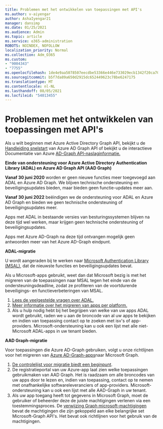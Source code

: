 ```yaml
---
title: Problemen met het ontwikkelen van toepassingen met API's
ms.author: v-aiyengar
author: AshaIyengar21
manager: dansimp
ms.date: 01/25/2021
ms.audience: Admin
ms.topic: article
ms.service: o365-administration
ROBOTS: NOINDEX, NOFOLLOW
localization_priority: Normal
ms.collection: Adm_O365
ms.custom:
- "9004343"
- "7755"
ms.openlocfilehash: 1de4e9aa5078507eecdbe53366e446e733029ecb1342f20ca701fa7f95a06fa9
ms.sourcegitcommit: b5f7da89a650d2915dc652449623c78be6247175
ms.translationtype: MT
ms.contentlocale: nl-NL
ms.lasthandoff: 08/05/2021
ms.locfileid: "54013455"
---
```

# <a name="issues-developing-applications-with-apis"></a>Problemen met het ontwikkelen van toepassingen met API's

Als u wilt beginnen met Azure Active Directory Graph API, bekijkt u de [Handleiding snelstart](https://docs.microsoft.com/azure/active-directory/develop/microsoft-graph-intro) van Azure AD Graph API of bekijkt u de interactieve Documentatie van Azure [AD-Graph API-naslaginformatie.](https://docs.microsoft.com/previous-versions/azure/ad/graph/api/api-catalog)

**Einde van ondersteuning voor Azure Active Directory Authentication Library (ADAL) en Azure AD Graph API (AAD Graph)**

**Vanaf 30 juni 2020** worden er geen nieuwe functies meer toegevoegd aan ADAL en Azure AD Graph. We blijven technische ondersteuning en beveiligingsupdates bieden, maar bieden geen functie-updates meer aan.

**Vanaf 30 juni 2022** beëindigen we de ondersteuning voor ADAL en Azure AD Graph en bieden we geen technische ondersteuning of beveiligingsupdates meer.

Apps met ADAL in bestaande versies van besturingssystemen blijven na deze tijd wel werken, maar krijgen geen technische ondersteuning of beveiligingsupdates.

Apps met Azure AD-Graph na deze tijd ontvangen mogelijk geen antwoorden meer van het Azure AD-Graph eindpunt.

**ADAL-migratie**

U wordt aangeraden bij te werken naar [Microsoft Authentication Library (MSAL)](https://docs.microsoft.com/azure/active-directory/develop/v2-overview), dat de nieuwste functies en beveiligingsupdates bevat.

Als u Microsoft-apps gebruikt, weet dan dat Microsoft bezig is met het migreren van de toepassingen naar MSAL tegen het einde van de ondersteuningsdeadline, zodat ze profiteren van de voortdurende beveiligings- en functieverbeteringen van MSAL.

1. [Lees de veelgestelde vragen over ADAL.](https://docs.microsoft.com/azure/active-directory/develop/msal-migration#frequently-asked-questions-faq)
1. [Meer informatie over het migreren van apps per platform.](https://docs.microsoft.com/azure/active-directory/develop/msal-migration#frequently-asked-questions-faq)
1. Als u hulp nodig hebt bij het begrijpen van welke van uw apps ADAL wordt gebruikt, raden we u aan de broncode van al uw apps te bekijken en indien van toepassing contact op te zoeken met isv's of app-providers. Microsoft-ondersteuning kan u ook een lijst met alle niet-Microsoft ADAL-apps in uw tenant bieden.

**AAD Graph-migratie**

Voor toepassingen die Azure AD-Graph gebruiken, volgt u onze richtlijnen voor het migreren van [Azure AD-Graph-apps](https://docs.microsoft.com/graph/migrate-azure-ad-graph-overview?view=graph-rest-1.0&preserve-view=true)naar Microsoft Graph.

1. [De controlelijst voor migratie biedt een beginpunt](https://docs.microsoft.com/graph/migrate-azure-ad-graph-planning-checklist). 
1. De registratieportal van uw Azure-app laat zien welke toepassingen gebruikmaken van AAD Graph. Het is raadzaam om alle broncodes van uw apps door te lezen en, indien van toepassing, contact op te nemen met onafhankelijke softwareleveranciers of app-providers. Microsoft-ondersteuning kan u ook een lijst met alle AAD-Graph in uw tenant.
1. Als uw app toegang heeft tot gegevens in Microsoft Graph, moet de gebruiker of beheerder deze de juiste machtigingen verlenen via een toestemmingsproces. De [verwijzing Graph microsoft-machtigingen](https://docs.microsoft.com/graph/permissions-reference?context=graph%2Fapi%2Fbeta&view=graph-rest-beta&preserve-view=true) bevat de machtigingen die zijn gekoppeld aan elke belangrijke set Microsoft-Graph API's. Het bevat ook richtlijnen voor het gebruik van de machtigingen.
